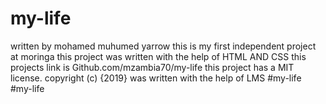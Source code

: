 # my-life
written by mohamed muhumed yarrow
this is my first independent project at moringa
this project was written with the help of HTML AND CSS
this projects link is Github.com/mzambia70/my-life
this project has a MIT license.
copyright (c) {2019}
was written with the help of LMS
#my-life
#my-life
